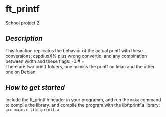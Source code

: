 # **ft_printf**
School project 2

## *Description*
This function replicates the behavior of the actual printf with these conversions: cspdiuxX% plus wrong convertio, and any combination between width and these flags: -0.# +
<br>There are two printf folders, one mimics the printf on Imac and the other one on Debian.

## *How to get started*
Include the ft_printf.h header in your programm, and run the ```make``` command to compile the library. and compile the program with the libftprintf.a library:
```gcc main.c libftprintf.a```
